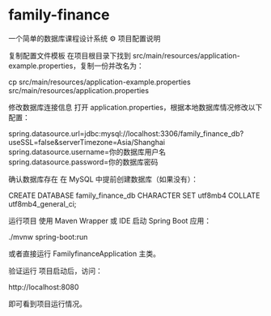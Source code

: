 # family-finance
一个简单的数据库课程设计系统 
⚙️ 项目配置说明

复制配置文件模板
在项目根目录下找到 src/main/resources/application-example.properties，复制一份并改名为：

cp src/main/resources/application-example.properties src/main/resources/application.properties


修改数据库连接信息
打开 application.properties，根据本地数据库情况修改以下配置：

spring.datasource.url=jdbc:mysql://localhost:3306/family_finance_db?useSSL=false&serverTimezone=Asia/Shanghai
spring.datasource.username=你的数据库用户名
spring.datasource.password=你的数据库密码


确认数据库存在
在 MySQL 中提前创建数据库（如果没有）：

CREATE DATABASE family_finance_db CHARACTER SET utf8mb4 COLLATE utf8mb4_general_ci;


运行项目
使用 Maven Wrapper 或 IDE 启动 Spring Boot 应用：

./mvnw spring-boot:run


或者直接运行 FamilyfinanceApplication 主类。

验证运行
项目启动后，访问：

http://localhost:8080


即可看到项目运行情况。

